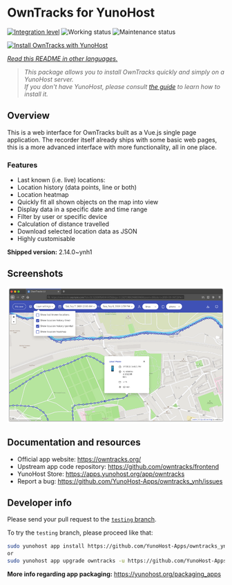 <!--
N.B.: This README was automatically generated by <https://github.com/YunoHost/apps/tree/master/tools/readme_generator>
It shall NOT be edited by hand.
-->

# OwnTracks for YunoHost

[![Integration level](https://dash.yunohost.org/integration/owntracks.svg)](https://dash.yunohost.org/appci/app/owntracks) ![Working status](https://ci-apps.yunohost.org/ci/badges/owntracks.status.svg) ![Maintenance status](https://ci-apps.yunohost.org/ci/badges/owntracks.maintain.svg)

[![Install OwnTracks with YunoHost](https://install-app.yunohost.org/install-with-yunohost.svg)](https://install-app.yunohost.org/?app=owntracks)

*[Read this README in other languages.](./ALL_README.md)*

> *This package allows you to install OwnTracks quickly and simply on a YunoHost server.*  
> *If you don't have YunoHost, please consult [the guide](https://yunohost.org/install) to learn how to install it.*

## Overview

This is a web interface for OwnTracks built as a Vue.js single page application. The recorder itself already ships with some basic web pages, this is a more advanced interface with more functionality, all in one place.

### Features

- Last known (i.e. live) locations:
- Location history (data points, line or both)
- Location heatmap
- Quickly fit all shown objects on the map into view
- Display data in a specific date and time range
- Filter by user or specific device
- Calculation of distance travelled
- Download selected location data as JSON
- Highly customisable


**Shipped version:** 2.14.0~ynh1

## Screenshots

![Screenshot of OwnTracks](./doc/screenshots/screenshot.png)

## Documentation and resources

- Official app website: <https://owntracks.org/>
- Upstream app code repository: <https://github.com/owntracks/frontend>
- YunoHost Store: <https://apps.yunohost.org/app/owntracks>
- Report a bug: <https://github.com/YunoHost-Apps/owntracks_ynh/issues>

## Developer info

Please send your pull request to the [`testing` branch](https://github.com/YunoHost-Apps/owntracks_ynh/tree/testing).

To try the `testing` branch, please proceed like that:

```bash
sudo yunohost app install https://github.com/YunoHost-Apps/owntracks_ynh/tree/testing --debug
or
sudo yunohost app upgrade owntracks -u https://github.com/YunoHost-Apps/owntracks_ynh/tree/testing --debug
```

**More info regarding app packaging:** <https://yunohost.org/packaging_apps>
